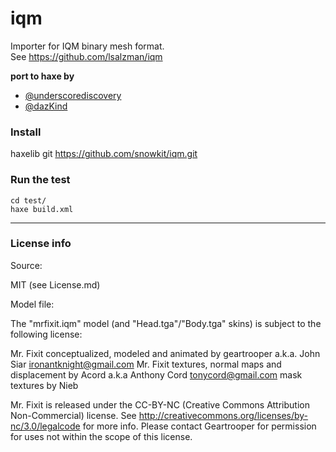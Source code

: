 # iqm

Importer for IQM binary mesh format.   
See https://github.com/lsalzman/iqm

**port to haxe by**

- [@underscorediscovery](https://github.com/underscorediscovery)
- [@dazKind](https://github.com/dazKind)

### Install

haxelib git https://github.com/snowkit/iqm.git

### Run the test

`cd test/`   
`haxe build.xml`

---

### License info

Source:

MIT (see License.md)

Model file:

The "mrfixit.iqm" model (and "Head.tga"/"Body.tga" skins) is subject to the following license:

Mr. Fixit conceptualized, modeled and animated by geartrooper a.k.a. John Siar ironantknight@gmail.com
Mr. Fixit textures, normal maps and displacement by Acord a.k.a Anthony Cord tonycord@gmail.com
mask textures by Nieb

Mr. Fixit is released under the CC-BY-NC (Creative Commons Attribution Non-Commercial) license. See http://creativecommons.org/licenses/by-nc/3.0/legalcode for more info. Please contact Geartrooper for permission for uses not within the scope of this license.